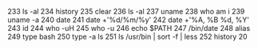233  ls -al
  234  history
  235  clear
  236  ls -al
  237  uname
  238  who am i
  239  uname -a
  240  date
  241  date +'%d/%m/%y'
  242  date +'%A, %B %d, %Y'
  243  id
  244  who -uH
  245  who -u
  246  echo $PATH
  247  /bin/date
  248  alias
  249  type bash
  250  type -a ls
  251  ls /usr/bin | sort -f | less
  252  history 20


